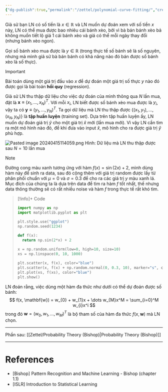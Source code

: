 ```yaml
---
{"dg-publish":true,"permalink":"/zettel/polynomial-curve-fitting/","created":"2024-04-15T11:06:21.892+07:00","updated":"2024-04-15T12:39:03.647+07:00"}
---
```


Giả sử bạn LN có số tiền là $x \in \mathbb{R}$ và LN muốn dự đoán xem với số tiền $x$ này, LN có thể mua được bao nhiêu cái bánh xèo, bởi vì bà bán bánh xèo bả không muốn tiết lộ giá 1 cái bánh xèo và giá có thể mỗi ngày thay đổi (nhưng bánh xèo ngon).

Gọi số bánh xèo mua được là $y \in \mathbb{R}$ (trong thực tế số bánh sẽ là số nguyên, nhưng mà mình giả sử bà bán bánh có khả năng nào đó bán được số bánh xèo là số thực).

>[!important]
>Bài toán dùng một giá trị đầu vào $x$ để dự đoán một giá trị số thực $y$ nào đó được gọi là bài toán **hồi quy** (regression).

Giả sử LN thu thập dữ liệu cho việc dự đoán của mình thông qua $N$ lần mua, đặt là $\mathbf{x} \equiv (x_1, ..., x_N)^T$. Với mỗi $x_i$, LN biết được số bánh xèo mua được là $y_i$, vậy ta có $\mathbf{y} \equiv (y_1, ..., y_N)^T$. Ta gọi dữ liệu mà LN thu thập được $\{ (x_1, y_1), ..., (x_N, y_N) \}$ là **tập huấn luyện** (training set). Dựa trên tập huấn luyện ấy, LN muốn dự đoán giá trị $\hat{y}$ cho một giá trị $\hat{x}$ mới (lần mua mới). Vì vậy LN cần tìm ra một mô hình nào đó, để khi đưa vào input $\hat{x}$, mô hình cho ra được giá trị $\hat{y}$ phù hợp.

![Pasted image 20240415114059.png](/img/user/Attachment/Pasted%20image%2020240415114059.png)
			Hình: Dữ liệu mà LN thu thập được sau $N = 10$ lần mua

>[!note]
>Đường cong màu xanh tương ứng với hàm $f(x) = \sin(2x) + 2$, mình dùng hàm này để sinh ra data, sau đó cộng thêm với giá trị random được lấy từ phân phối chuẩn với $\mu = 0$ và $\sigma = 0.3$ để cho ra các giá trị $y$ màu xanh lá. Mục đích của chúng ta là dựa trên data để tìm ra hàm $f$ tốt nhất, thế nhưng data thông thường sẽ có rất nhiều noise và hàm $f$ trong thực tế rất khó tìm.

>[!info]+ Code
>```python
>import numpy as np
>import matplotlib.pyplot as plt
>
>plt.style.use("ggplot")
>np.random.seed(1234)
>
>def f(x):
>	return np.sin(2*x) + 2
>	
>x = np.random.uniform(low=0, high=10, size=10)
>xs = np.linspace(0, 10, 1000)
>
>plt.scatter(x, f(x), color="blue")
>plt.scatter(x, f(x) + np.random.normal(0, 0.3, 10), marker="s", color="green")
>plt.plot(xs, f(xs), color="blue")
>plt.show()
>```

LN đoán rằng, việc dùng một hàm đa thức như dưới có thể dự đoán được số bánh:
$$
f(x, \mathbf{w}) = w_{0} + w_{1}x + \dots w_{M}x^M = \sum_{i=0}^M w_{i}x^i
$$
trong đó $\mathbf{w} = (w_0, w_1, ..., w_M)^T$ là bộ tham số của hàm đa thức $f(x, \mathbf{w})$ mà LN chọn.

---

Phần sau: [[Zettel/Probability Theory (Bishop)\|Probability Theory (Bishop)]]

---
# References

- [Bishop] Pattern Recognition and Machine Learning - Bishop (chapter 1.1)
- [ISLR] Introduction to Statistical Learning